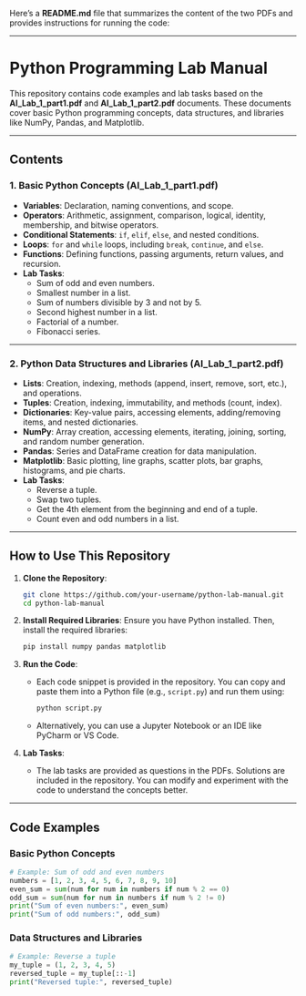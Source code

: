 Here’s a **README.md** file that summarizes the content of the two PDFs and provides instructions for running the code:

---

# **Python Programming Lab Manual**

This repository contains code examples and lab tasks based on the **AI_Lab_1_part1.pdf** and **AI_Lab_1_part2.pdf** documents. These documents cover basic Python programming concepts, data structures, and libraries like NumPy, Pandas, and Matplotlib.

---

## **Contents**

### **1. Basic Python Concepts (AI_Lab_1_part1.pdf)**
- **Variables**: Declaration, naming conventions, and scope.
- **Operators**: Arithmetic, assignment, comparison, logical, identity, membership, and bitwise operators.
- **Conditional Statements**: `if`, `elif`, `else`, and nested conditions.
- **Loops**: `for` and `while` loops, including `break`, `continue`, and `else`.
- **Functions**: Defining functions, passing arguments, return values, and recursion.
- **Lab Tasks**:
  - Sum of odd and even numbers.
  - Smallest number in a list.
  - Sum of numbers divisible by 3 and not by 5.
  - Second highest number in a list.
  - Factorial of a number.
  - Fibonacci series.

---

### **2. Python Data Structures and Libraries (AI_Lab_1_part2.pdf)**
- **Lists**: Creation, indexing, methods (append, insert, remove, sort, etc.), and operations.
- **Tuples**: Creation, indexing, immutability, and methods (count, index).
- **Dictionaries**: Key-value pairs, accessing elements, adding/removing items, and nested dictionaries.
- **NumPy**: Array creation, accessing elements, iterating, joining, sorting, and random number generation.
- **Pandas**: Series and DataFrame creation for data manipulation.
- **Matplotlib**: Basic plotting, line graphs, scatter plots, bar graphs, histograms, and pie charts.
- **Lab Tasks**:
  - Reverse a tuple.
  - Swap two tuples.
  - Get the 4th element from the beginning and end of a tuple.
  - Count even and odd numbers in a list.

---

## **How to Use This Repository**

1. **Clone the Repository**:
   ```bash
   git clone https://github.com/your-username/python-lab-manual.git
   cd python-lab-manual
   ```

2. **Install Required Libraries**:
   Ensure you have Python installed. Then, install the required libraries:
   ```bash
   pip install numpy pandas matplotlib
   ```

3. **Run the Code**:
   - Each code snippet is provided in the repository. You can copy and paste them into a Python file (e.g., `script.py`) and run them using:
     ```bash
     python script.py
     ```
   - Alternatively, you can use a Jupyter Notebook or an IDE like PyCharm or VS Code.

4. **Lab Tasks**:
   - The lab tasks are provided as questions in the PDFs. Solutions are included in the repository. You can modify and experiment with the code to understand the concepts better.

---

## **Code Examples**

### **Basic Python Concepts**
```python
# Example: Sum of odd and even numbers
numbers = [1, 2, 3, 4, 5, 6, 7, 8, 9, 10]
even_sum = sum(num for num in numbers if num % 2 == 0)
odd_sum = sum(num for num in numbers if num % 2 != 0)
print("Sum of even numbers:", even_sum)
print("Sum of odd numbers:", odd_sum)
```

### **Data Structures and Libraries**
```python
# Example: Reverse a tuple
my_tuple = (1, 2, 3, 4, 5)
reversed_tuple = my_tuple[::-1]
print("Reversed tuple:", reversed_tuple)
